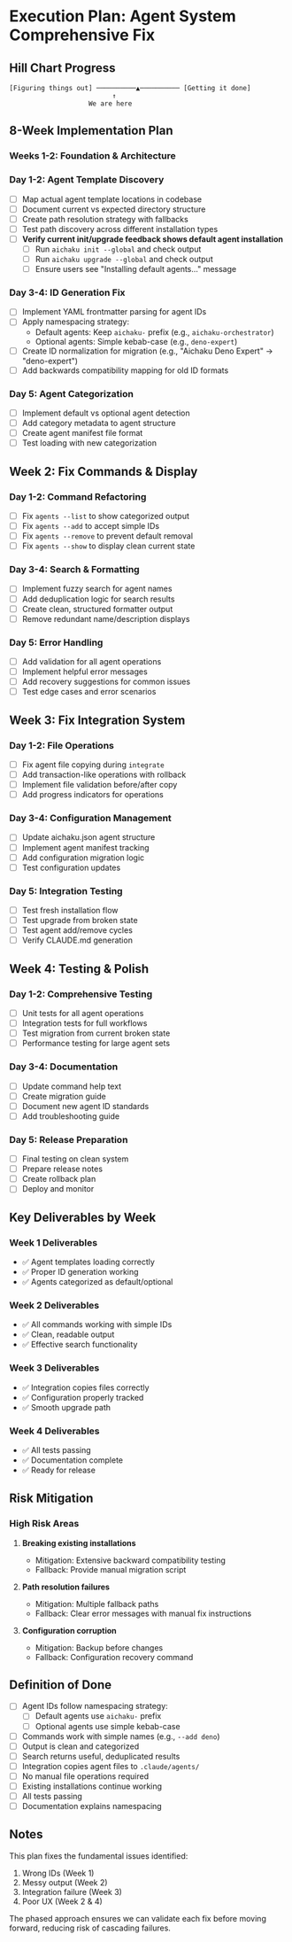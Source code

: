 # Execution Plan: Agent System Comprehensive Fix

## Hill Chart Progress

```
[Figuring things out] ──────────▲────────── [Getting it done]
                          ↑
                    We are here
```

## 8-Week Implementation Plan

### Weeks 1-2: Foundation & Architecture

### Day 1-2: Agent Template Discovery

- [ ] Map actual agent template locations in codebase
- [ ] Document current vs expected directory structure
- [ ] Create path resolution strategy with fallbacks
- [ ] Test path discovery across different installation types
- [ ] **Verify current init/upgrade feedback shows default agent installation**
  - [ ] Run `aichaku init --global` and check output
  - [ ] Run `aichaku upgrade --global` and check output
  - [ ] Ensure users see "Installing default agents..." message

### Day 3-4: ID Generation Fix

- [ ] Implement YAML frontmatter parsing for agent IDs
- [ ] Apply namespacing strategy:
  - Default agents: Keep `aichaku-` prefix (e.g., `aichaku-orchestrator`)
  - Optional agents: Simple kebab-case (e.g., `deno-expert`)
- [ ] Create ID normalization for migration (e.g., "Aichaku Deno Expert" → "deno-expert")
- [ ] Add backwards compatibility mapping for old ID formats

### Day 5: Agent Categorization

- [ ] Implement default vs optional agent detection
- [ ] Add category metadata to agent structure
- [ ] Create agent manifest file format
- [ ] Test loading with new categorization

## Week 2: Fix Commands & Display

### Day 1-2: Command Refactoring

- [ ] Fix `agents --list` to show categorized output
- [ ] Fix `agents --add` to accept simple IDs
- [ ] Fix `agents --remove` to prevent default removal
- [ ] Fix `agents --show` to display clean current state

### Day 3-4: Search & Formatting

- [ ] Implement fuzzy search for agent names
- [ ] Add deduplication logic for search results
- [ ] Create clean, structured formatter output
- [ ] Remove redundant name/description displays

### Day 5: Error Handling

- [ ] Add validation for all agent operations
- [ ] Implement helpful error messages
- [ ] Add recovery suggestions for common issues
- [ ] Test edge cases and error scenarios

## Week 3: Fix Integration System

### Day 1-2: File Operations

- [ ] Fix agent file copying during `integrate`
- [ ] Add transaction-like operations with rollback
- [ ] Implement file validation before/after copy
- [ ] Add progress indicators for operations

### Day 3-4: Configuration Management

- [ ] Update aichaku.json agent structure
- [ ] Implement agent manifest tracking
- [ ] Add configuration migration logic
- [ ] Test configuration updates

### Day 5: Integration Testing

- [ ] Test fresh installation flow
- [ ] Test upgrade from broken state
- [ ] Test agent add/remove cycles
- [ ] Verify CLAUDE.md generation

## Week 4: Testing & Polish

### Day 1-2: Comprehensive Testing

- [ ] Unit tests for all agent operations
- [ ] Integration tests for full workflows
- [ ] Test migration from current broken state
- [ ] Performance testing for large agent sets

### Day 3-4: Documentation

- [ ] Update command help text
- [ ] Create migration guide
- [ ] Document new agent ID standards
- [ ] Add troubleshooting guide

### Day 5: Release Preparation

- [ ] Final testing on clean system
- [ ] Prepare release notes
- [ ] Create rollback plan
- [ ] Deploy and monitor

## Key Deliverables by Week

### Week 1 Deliverables

- ✅ Agent templates loading correctly
- ✅ Proper ID generation working
- ✅ Agents categorized as default/optional

### Week 2 Deliverables

- ✅ All commands working with simple IDs
- ✅ Clean, readable output
- ✅ Effective search functionality

### Week 3 Deliverables

- ✅ Integration copies files correctly
- ✅ Configuration properly tracked
- ✅ Smooth upgrade path

### Week 4 Deliverables

- ✅ All tests passing
- ✅ Documentation complete
- ✅ Ready for release

## Risk Mitigation

### High Risk Areas

1. **Breaking existing installations**
   - Mitigation: Extensive backward compatibility testing
   - Fallback: Provide manual migration script

2. **Path resolution failures**
   - Mitigation: Multiple fallback paths
   - Fallback: Clear error messages with manual fix instructions

3. **Configuration corruption**
   - Mitigation: Backup before changes
   - Fallback: Configuration recovery command

## Definition of Done

- [ ] Agent IDs follow namespacing strategy:
  - [ ] Default agents use `aichaku-` prefix
  - [ ] Optional agents use simple kebab-case
- [ ] Commands work with simple names (e.g., `--add deno`)
- [ ] Output is clean and categorized
- [ ] Search returns useful, deduplicated results
- [ ] Integration copies agent files to `.claude/agents/`
- [ ] No manual file operations required
- [ ] Existing installations continue working
- [ ] All tests passing
- [ ] Documentation explains namespacing

## Notes

This plan fixes the fundamental issues identified:

1. Wrong IDs (Week 1)
2. Messy output (Week 2)
3. Integration failure (Week 3)
4. Poor UX (Week 2 & 4)

The phased approach ensures we can validate each fix before moving forward, reducing risk of cascading failures.
